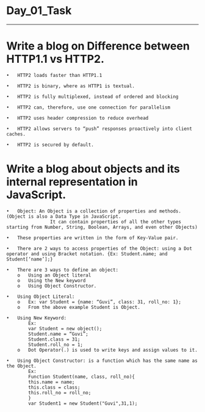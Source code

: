 # Day_01_Task

----

# Write a blog on Difference between HTTP1.1 vs HTTP2.

    •	HTTP2 loads faster than HTTP1.1
    
    •	HTTP2 is binary, where as HTTP1 is textual.
    
    •	HTTP2 is fully multiplexed, instead of ordered and blocking
    
    •	HTTP2 can, therefore, use one connection for parallelism
    
    •	HTTP2 uses header compression to reduce overhead
    
    •	HTTP2 allows servers to “push” responses proactively into client caches.
    
    •	HTTP2 is secured by default.
    

# Write a blog about objects and its internal representation in JavaScript. 

    •	Object: An Object is a collection of properties and methods. (Object is also a Data Type in JavaScript. 
                    It can contain properties of all the other types starting from Number, String, Boolean, Arrays, and even other Objects)
   
    •	These properties are written in the form of Key-Value pair.
    
    •	There are 2 ways to access properties of the Object: using a Dot operator and using Bracket notation. {Ex: Student.name; and Student[‘name’];}
    
    •	There are 3 ways to define an object:
        o	Using an Object literal
        o	Using the New keyword
        o	Using Object Constructor.
        
    •	Using Object Literal: 
        o	Ex: var Student = {name: “Guvi”, class: 31, roll_no: 1};
        o	From the above example Student is Object.
        
    •	Using New Keyword:
            Ex: 
            var Student = new object();
            Student.name = “Guvi”;
            Student.class = 31;
            Student.roll_no = 1;
        o	Dot Operator(.) is used to write keys and assign values to it.
        
    •	Using Object Constructor: is a function which has the same name as the Object.
            Ex: 
            Function Student(name, class, roll_no){
            this.name = name;
            this.class = class;
            this.roll_no = roll_no;
            }
            var Student1 = new Student("Guvi",31,1);

